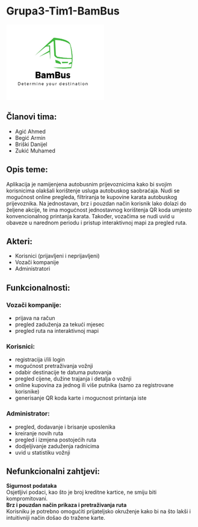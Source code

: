 # Grupa3-Tim1-BamBus

<img src="https://github.com/ooad-2020-2021/Grupa3-BusTours/blob/main/logo.jpg" width="260" height="200"> 

## Članovi tima:
* Agić Ahmed
* Begić Armin	
* Briški Danijel
* Zukić Muhamed

## Opis teme:
Aplikacija je namijenjena autobusnim prijevoznicima kako bi svojim korisnicima olakšali korištenje usluga autobuskog saobraćaja. Nudi se mogućnost online pregleda, filtriranja te kupovine karata autobuskog prijevoznika. Na jednostavan, brz i pouzdan način korisnik lako dolazi do željene akcije, te ima mogućnost jednostavnog korištenja QR koda umjesto konvencionalnog printanja karata. Također, vozačima se nudi uvid u obaveze u narednom periodu i pristup interaktivnoj mapi za pregled ruta.

## Akteri: 
* Korisnici (prijavljeni i neprijavljeni) 
* Vozači kompanije
* Administratori

## Funkcionalnosti:
### Vozači kompanije:
* prijava na račun 
* pregled zaduženja za tekući mjesec 
* pregled ruta na interaktivnoj mapi

### Korisnici: 
* registracija i/ili login
* mogućnost pretraživanja vožnji
* odabir destinacije te datuma putovanja
* pregled cijene, dužine trajanja i detalja o vožnji
* online kupovina za jednog ili više putnika (samo za registrovane korisnike)
* generisanje QR koda karte i mogucnost printanja iste
      
### Administrator:
* pregled, dodavanje i brisanje uposlenika
* kreiranje novih ruta 
* pregled i izmjena postojećih ruta
* dodjeljivanje zaduženja radnicima
* uvid u statistiku vožnji

## Nefunkcionalni zahtjevi:
**Sigurnost podataka**<br/>
Osjetljivi podaci, kao što je broj kreditne kartice, ne smiju biti kompromitovani.<br/>
**Brz i pouzdan način prikaza i pretraživanja ruta**<br/>
Korisniku je potrebno omogućiti prijateljsko okruženje kako bi na što lakši i intuitivniji način došao do tražene karte.


